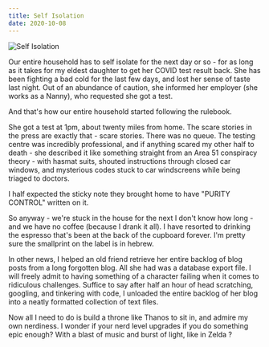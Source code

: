 ```yaml
---
title: Self Isolation
date: 2020-10-08
---
```


![Self Isolation](https://source.unsplash.com/vP3pnOoCiYE/1600x900)

Our entire household has to self isolate for the next day or so - for as long as it takes for my eldest daughter to get her COVID test result back. She has been fighting a bad cold for the last few days, and lost her sense of taste last night. Out of an abundance of caution, she informed her employer (she works as a Nanny), who requested she got a test.

And that's how our entire household started following the rulebook.

She got a test at 1pm, about twenty miles from home. The scare stories in the press are exactly that - scare stories. There was no queue. The testing centre was incredibly professional, and if anything scared my other half to death - she described it like something straight from an Area 51 conspiracy theory - with hasmat suits, shouted instructions through closed car windows, and mysterious codes stuck to car windscreens while being triaged to doctors.

I half expected the sticky note they brought home to have "PURITY CONTROL" written on it.

So anyway - we're stuck in the house for the next I don't know how long - and we have no coffee (because I drank it all). I have resorted to drinking the espresso that's been at the back of the cupboard forever. I'm pretty sure the smallprint on the label is in hebrew.

In other news, I helped an old friend retrieve her entire backlog of blog posts from a long forgotten blog. All she had was a database export file. I will freely admit to having something of a character failing when it comes to ridiculous challenges. Suffice to say after half an hour of head scratching, googling, and tinkering with code, I unloaded the entire backlog of her blog into a neatly formatted collection of text files.

Now all I need to do is build a throne like Thanos to sit in, and admire my own nerdiness. I wonder if your nerd level upgrades if you do something epic enough? With a blast of music and burst of light, like in Zelda ?